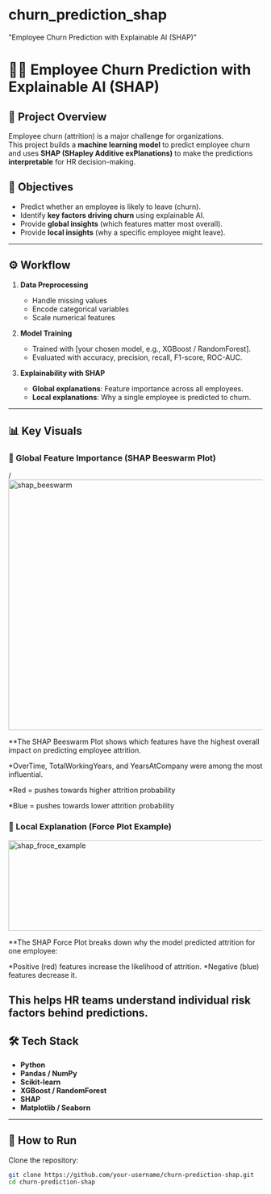 # churn_prediction_shap
"Employee Churn Prediction with Explainable AI (SHAP)"
# 🧑‍💼 Employee Churn Prediction with Explainable AI (SHAP)

## 📌 Project Overview
Employee churn (attrition) is a major challenge for organizations.  
This project builds a **machine learning model** to predict employee churn and uses **SHAP (SHapley Additive exPlanations)** to make the predictions **interpretable** for HR decision-making.  

## 🎯 Objectives
- Predict whether an employee is likely to leave (churn).
- Identify **key factors driving churn** using explainable AI.
- Provide **global insights** (which features matter most overall).
- Provide **local insights** (why a specific employee might leave).

---

## ⚙️ Workflow
1. **Data Preprocessing**  
   - Handle missing values  
   - Encode categorical variables  
   - Scale numerical features  

2. **Model Training**  
   - Trained with [your chosen model, e.g., XGBoost / RandomForest].  
   - Evaluated with accuracy, precision, recall, F1-score, ROC-AUC.  

3. **Explainability with SHAP**  
   - **Global explanations**: Feature importance across all employees.  
   - **Local explanations**: Why a single employee is predicted to churn.  

---

## 📊 Key Visuals

### 🔹 Global Feature Importance (SHAP Beeswarm Plot)

/<img width="866" height="497" alt="shap_beeswarm" src="https://github.com/user-attachments/assets/691b708f-8ae0-4d69-a3ab-ff003f63a198" />


**The SHAP Beeswarm Plot shows which features have the highest overall impact on predicting employee attrition.


*OverTime, TotalWorkingYears, and YearsAtCompany were among the most influential.

*Red = pushes towards higher attrition probability

*Blue = pushes towards lower attrition probability

### 🔹 Local Explanation (Force Plot Example)

<img width="860" height="180" alt="shap_froce_example" src="https://github.com/user-attachments/assets/7ccb76ab-3d53-4529-9924-549440df4388" />


**The SHAP Force Plot breaks down why the model predicted attrition for one employee:

*Positive (red) features increase the likelihood of attrition.
*Negative (blue) features decrease it.

This helps HR teams understand individual risk factors behind predictions.
---

## 🛠️ Tech Stack
- **Python**
- **Pandas / NumPy**
- **Scikit-learn**
- **XGBoost / RandomForest**
- **SHAP**
- **Matplotlib / Seaborn**

---

## 🚀 How to Run
Clone the repository:
```bash
git clone https://github.com/your-username/churn-prediction-shap.git
cd churn-prediction-shap
